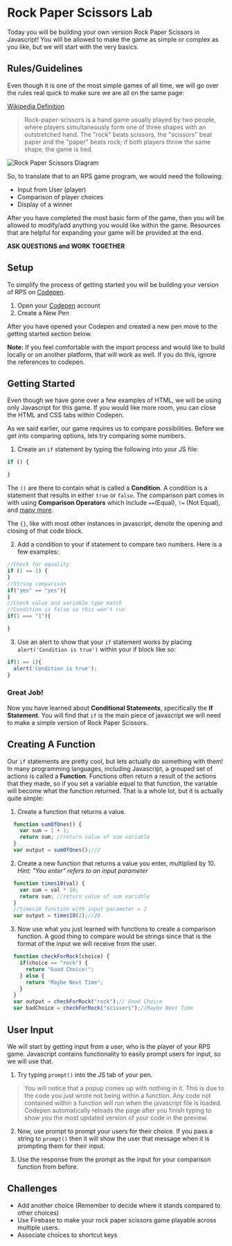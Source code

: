 # Rock Paper Scissors Lab


Today you will be building your own version Rock Paper Scissors in Javascript! You will be allowed to make the game as simple or complex as you like, but we will start with the very basics.

## Rules/Guidelines

Even though it is one of the most simple games of all time, we will go over the rules real quick to make sure we are all on the same page:

[Wikipedia Definition](http://en.wikipedia.org/wiki/Rock-paper-scissors)
>Rock-paper-scissors is a hand game usually played by two people, where players simultaneously form one of three shapes with an outstretched hand. The "rock" beats scissors, the "scissors" beat paper and the "paper" beats rock; if both players throw the same shape, the game is tied.

![Rock Paper Scissors Diagram](http://upload.wikimedia.org/wikipedia/commons/6/67/Rock-paper-scissors.svg)

So, to translate that to an RPS game program, we would need the following:
* Input from User (player)
* Comparison of player choices
* Display of a winner

After you have completed the most basic form of the game, then you will be allowed to modify/add anything you would like within the game. Resources that are helpful for expanding your game will be provided at the end.

**ASK QUESTIONS and WORK TOGETHER**

## Setup

To simplify the process of getting started you will be building your version of RPS on [Codepen](http://codepen.io).

1. Open your [Codepen](http://codepen.io) account
2. Create a New Pen

After you have opened your Codepen and created a new pen move to the getting started section below.

**Note:** If you feel comfortable with the import process and would like to build locally or on another platform, that will work as well. If you do this, ignore the references to codepen.


## Getting Started
Even though we have gone over a few examples of HTML, we will be using only Javascript for this game. If you would like more room, you can close the HTML and CSS tabs within Codepen.

As we said earlier, our game requires us to compare possibilities. Before we get into comparing options, lets try comparing some numbers.

1. Create an `if` statement by typing the following into your JS file:

  ```javascript
  if () {

  }
  ```

  The `()` are there to contain what is called a **Condition**. A condition is a statement that results in either `true` or `false`. The comparison part comes in with using **Comparison Operators** which include `==`(Equal), `!=` (Not Equal), and [many more](http://www.w3schools.com/js/js_comparisons.asp).

  The `{}`, like with most other instances in javascript, denote the opening and closing of that code block.

2. Add a condition to your if statement to compare two numbers. Here is a few examples:

  ```javascript
  //Check for equality
  if (1 == 1) {
  }
  //String comparison
  if("yes" == "yes"){
  }
  //Check value and variable type match
  //Condition is false so this won't run
  if(1 === "1"){

  }
  ```
3. Use an alert to show that your `if` statement works by placing `alert('Condition is true')` within your if block like so:

  ```javascript
  if(1 == 1){
    alert('Condition is true');
  }
  ```

### Great Job!
  Now you have learned about **Conditional Statements**, specifically the **If Statement**. You will find that `if` is the main piece of javascript we will need to make a simple version of Rock Paper Scissors.

## Creating A Function
Our `if` statements are pretty cool, but lets actually do something with them! In many programming languages, including Javascript, a grouped set of actions is called a **Function**. Functions often return a result of the actions that they made, so if you set a variable equal to that function, the variable will become what the function returned. That is a whole lot, but it is actually quite simple:
1. Create a function that returns a value.

  ```javascript
    function sumOfOnes() {
      var sum = 1 + 1;
      return sum; //return value of sum variable
    }
    var output = sumOfOnes();//2
  ```

2. Create a new function that returns a value you enter, multiplied by 10. *Hint: "You enter" refers to an input parameter*

  ```javascript
    function times10(val) {
      var sum = val * 10;
      return sum; //return value of sum variable
    }
    //times10 function with input parameter = 2
    var output = times10(2);//20
  ```
3. Now use what you just learned with functions to create a comparison function. A good thing to compare would be strings since that is the format of the input we will receive from the user.

  ```javascript
    function checkForRock(choice) {
      if(choice == "rock") {
        return "Good Choice!";
      } else {
        return "Maybe Next Time";
      }
    }
    var output = checkForRock("rock");// Good Choice
    var badChoice = checkForRock("scissors");//Maybe Next Time
  ```

## User Input
We will start by getting input from a user, who is the player of your RPS game. Javascript contains functionality to easily prompt users for input, so we will use that.

1. Try typing `prompt()` into the JS tab of your pen.

> You will notice that a popup comes up with nothing in it. This is due to the code you just wrote not being within a function. Any code not contained within a function will run when the javascript file is loaded. Codepen automatically reloads the page after you finish typing to show you the most updated version of your code in the preview.

2. Now, use prompt to prompt your users for their choice. If you pass a string to `prompt()` then it will show the user that message when it is prompting them for their input.

3. Use the response from the prompt as the input for your comparison function from before.


## Challenges
* Add another choice (Remember to decide where it stands compared to other choices)
* Use Firebase to make your rock paper scissors game playable across multiple users.
* Associate choices to shortcut keys
